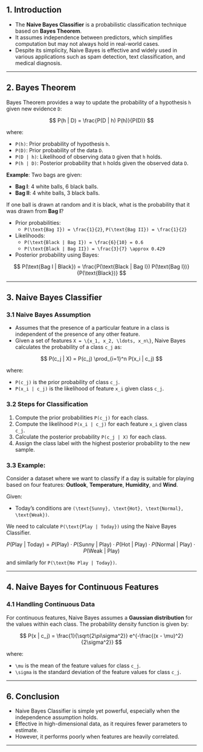 ## **1. Introduction**
- The **Naive Bayes Classifier** is a probabilistic classification technique based on **Bayes Theorem**.
- It assumes independence between predictors, which simplifies computation but may not always hold in real-world cases.
- Despite its simplicity, Naive Bayes is effective and widely used in various applications such as spam detection, text classification, and medical diagnosis.

---

## **2. Bayes Theorem**
Bayes Theorem provides a way to update the probability of a hypothesis `h` given new evidence `D`:

```math
 P(h | D) = \frac{P(D | h) P(h)}{P(D)} 
```

where:
- `P(h)`: Prior probability of hypothesis `h`.
- `P(D)`: Prior probability of the data `D`.
- `P(D | h)`: Likelihood of observing data `D` given that `h` holds.
- `P(h | D)`: Posterior probability that `h` holds given the observed data `D`.

**Example**: 
Two bags are given:
- **Bag I**: 4 white balls, 6 black balls.
- **Bag II**: 4 white balls, 3 black balls.

If one ball is drawn at random and it is black, what is the probability that it was drawn from **Bag I**?

- Prior probabilities:
  - `P(\text{Bag I}) = \frac{1}{2}`, `P(\text{Bag II}) = \frac{1}{2}`
- Likelihoods:
  - `P(\text{Black | Bag I}) = \frac{6}{10} = 0.6`
  - `P(\text{Black | Bag II}) = \frac{3}{7} \approx 0.429`
- Posterior probability using Bayes:
  
```math
 P(\text{Bag I | Black}) = \frac{P(\text{Black | Bag I}) P(\text{Bag I})}{P(\text{Black})} 
```

---

## **3. Naive Bayes Classifier**
### **3.1 Naive Bayes Assumption**
- Assumes that the presence of a particular feature in a class is independent of the presence of any other feature.
- Given a set of features `X = \{x_1, x_2, \ldots, x_n\}`, Naive Bayes calculates the probability of a class `c_j` as:

```math
 P(c_j | X) = P(c_j) \prod_{i=1}^n P(x_i | c_j) 
```

where:
- `P(c_j)` is the prior probability of class `c_j`.
- `P(x_i | c_j)` is the likelihood of feature `x_i` given class `c_j`.

### **3.2 Steps for Classification**
1. Compute the prior probabilities `P(c_j)` for each class.
2. Compute the likelihood `P(x_i | c_j)` for each feature `x_i` given class `c_j`.
3. Calculate the posterior probability `P(c_j | X)` for each class.
4. Assign the class label with the highest posterior probability to the new sample.

### **3.3 Example:**
Consider a dataset where we want to classify if a day is suitable for playing based on four features: 
**Outlook**, **Temperature**, **Humidity**, and **Wind**.

Given:
- Today’s conditions are `(\text{Sunny}, \text{Hot}, \text{Normal}, \text{Weak})`.

We need to calculate `P(\text{Play | Today})` using the Naive Bayes Classifier.

```math
 P(\text{Play | Today}) = P(\text{Play}) \cdot P(\text{Sunny | Play}) \cdot P(\text{Hot | Play}) \cdot P(\text{Normal | Play}) \cdot P(\text{Weak | Play}) 
```

and similarly for `P(\text{No Play | Today})`.

---

## **4. Naive Bayes for Continuous Features**
### **4.1 Handling Continuous Data**
For continuous features, Naive Bayes assumes a **Gaussian distribution** for the values within each class. The probability density function is given by:

```math
 P(x | c_j) = \frac{1}{\sqrt{2\pi\sigma^2}} e^{-\frac{(x - \mu)^2}{2\sigma^2}} 
```

where:
- `\mu` is the mean of the feature values for class `c_j`.
- `\sigma` is the standard deviation of the feature values for class `c_j`.


---

## **6. Conclusion**
- Naive Bayes Classifier is simple yet powerful, especially when the independence assumption holds.
- Effective in high-dimensional data, as it requires fewer parameters to estimate.
- However, it performs poorly when features are heavily correlated.

---
